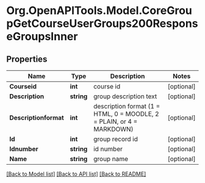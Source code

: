 # Org.OpenAPITools.Model.CoreGroupGetCourseUserGroups200ResponseGroupsInner

## Properties

Name | Type | Description | Notes
------------ | ------------- | ------------- | -------------
**Courseid** | **int** | course id | [optional] 
**Description** | **string** | group description text | [optional] 
**Descriptionformat** | **int** | description format (1 &#x3D; HTML, 0 &#x3D; MOODLE, 2 &#x3D; PLAIN, or 4 &#x3D; MARKDOWN) | [optional] 
**Id** | **int** | group record id | [optional] 
**Idnumber** | **string** | id number | [optional] 
**Name** | **string** | group name | [optional] 

[[Back to Model list]](../README.md#documentation-for-models) [[Back to API list]](../README.md#documentation-for-api-endpoints) [[Back to README]](../README.md)

